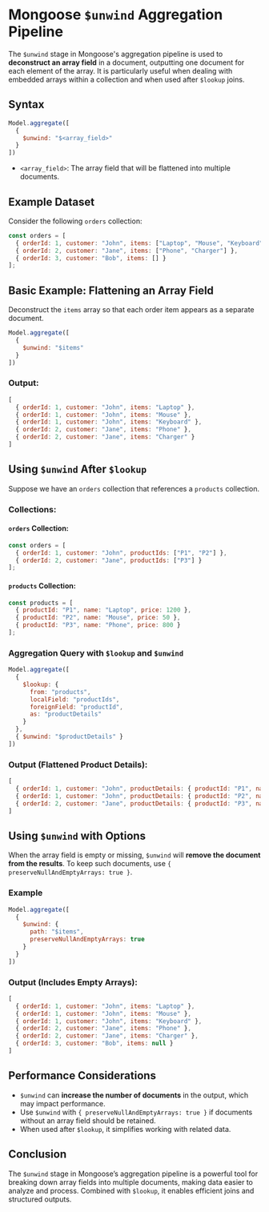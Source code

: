 # Mongoose `$unwind` Aggregation Pipeline

The `$unwind` stage in Mongoose's aggregation pipeline is used to **deconstruct an array field** in a document, outputting one document for each element of the array. It is particularly useful when dealing with embedded arrays within a collection and when used after `$lookup` joins.

## Syntax
```js
Model.aggregate([
  {
    $unwind: "$<array_field>"
  }
])
```
- `<array_field>`: The array field that will be flattened into multiple documents.

## Example Dataset
Consider the following `orders` collection:
```js
const orders = [
  { orderId: 1, customer: "John", items: ["Laptop", "Mouse", "Keyboard"] },
  { orderId: 2, customer: "Jane", items: ["Phone", "Charger"] },
  { orderId: 3, customer: "Bob", items: [] }
];
```

## Basic Example: Flattening an Array Field
Deconstruct the `items` array so that each order item appears as a separate document.
```js
Model.aggregate([
  {
    $unwind: "$items"
  }
])
```
### Output:
```js
[
  { orderId: 1, customer: "John", items: "Laptop" },
  { orderId: 1, customer: "John", items: "Mouse" },
  { orderId: 1, customer: "John", items: "Keyboard" },
  { orderId: 2, customer: "Jane", items: "Phone" },
  { orderId: 2, customer: "Jane", items: "Charger" }
]
```

## Using `$unwind` After `$lookup`
Suppose we have an `orders` collection that references a `products` collection.

### **Collections:**
#### `orders` Collection:
```js
const orders = [
  { orderId: 1, customer: "John", productIds: ["P1", "P2"] },
  { orderId: 2, customer: "Jane", productIds: ["P3"] }
];
```
#### `products` Collection:
```js
const products = [
  { productId: "P1", name: "Laptop", price: 1200 },
  { productId: "P2", name: "Mouse", price: 50 },
  { productId: "P3", name: "Phone", price: 800 }
];
```

### **Aggregation Query with `$lookup` and `$unwind`**
```js
Model.aggregate([
  {
    $lookup: {
      from: "products",
      localField: "productIds",
      foreignField: "productId",
      as: "productDetails"
    }
  },
  { $unwind: "$productDetails" }
])
```

### **Output (Flattened Product Details):**
```js
[
  { orderId: 1, customer: "John", productDetails: { productId: "P1", name: "Laptop", price: 1200 } },
  { orderId: 1, customer: "John", productDetails: { productId: "P2", name: "Mouse", price: 50 } },
  { orderId: 2, customer: "Jane", productDetails: { productId: "P3", name: "Phone", price: 800 } }
]
```

## Using `$unwind` with Options
When the array field is empty or missing, `$unwind` will **remove the document from the results**. To keep such documents, use `{ preserveNullAndEmptyArrays: true }`.

### Example
```js
Model.aggregate([
  {
    $unwind: {
      path: "$items",
      preserveNullAndEmptyArrays: true
    }
  }
])
```

### Output (Includes Empty Arrays):
```js
[
  { orderId: 1, customer: "John", items: "Laptop" },
  { orderId: 1, customer: "John", items: "Mouse" },
  { orderId: 1, customer: "John", items: "Keyboard" },
  { orderId: 2, customer: "Jane", items: "Phone" },
  { orderId: 2, customer: "Jane", items: "Charger" },
  { orderId: 3, customer: "Bob", items: null }
]
```

## Performance Considerations
- `$unwind` can **increase the number of documents** in the output, which may impact performance.
- Use `$unwind` with `{ preserveNullAndEmptyArrays: true }` if documents without an array field should be retained.
- When used after `$lookup`, it simplifies working with related data.

## Conclusion
The `$unwind` stage in Mongoose’s aggregation pipeline is a powerful tool for breaking down array fields into multiple documents, making data easier to analyze and process. Combined with `$lookup`, it enables efficient joins and structured outputs.

